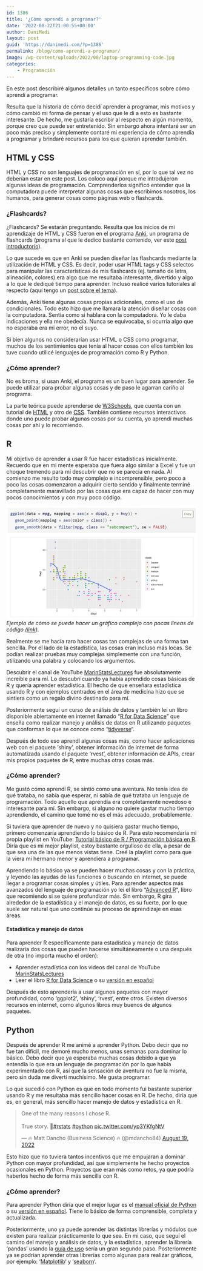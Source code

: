 ```yaml
---
id: 1386
title: '¿Cómo aprendí a programar?'
date: '2022-08-22T21:00:55+00:00'
author: DaniMedi
layout: post
guid: 'https://danimedi.com/?p=1386'
permalink: /blog/como-aprendi-a-programar/
image: /wp-content/uploads/2022/08/laptop-programming-code.jpg
categories:
    - Programación
---
```


En este post describiré algunos detalles un tanto específicos sobre cómo aprendí a programar.

Resulta que la historia de cómo decidí aprender a programar, mis motivos y cómo cambió mi forma de pensar y el uso que le di a esto es bastante interesante. De hecho, me gustaría escribir al respecto en algún momento, porque creo que puede ser entretenido. Sin embargo ahora intentaré ser un poco más preciso y simplemente contaré mi experiencia de cómo aprendía a programar y brindaré recursos para los que quieran aprender también.

## HTML y CSS

HTML y CSS no son lenguajes de programación en sí, por lo que tal vez no deberían estar en este post. Los coloco aquí porque me introdujeron algunas ideas de programación. Comprenderlos significó entender que la computadora puede interpretar algunas cosas que escribimos nosotros, los humanos, para generar cosas como páginas web o flashcards.

### ¿Flashcards?

¿Flashcards? Se estarán preguntando. Resulta que los inicios de mi aprendizaje de HTML y CSS fueron en el programa [Anki](https://apps.ankiweb.net/), un programa de flashcards (programa al que le dedico bastante contenido, ver este [post introductorio](https://danimedi.com/blog/tutorial-de-anki-desde-cero/)).

Lo que sucede es que en Anki se pueden diseñar las flashcards mediante la utilización de HTML y CSS. Es decir, poder usar HTML tags y CSS selectos para manipular las características de mis flashcards (ej. tamaño de letra, alineación, colores) era algo que me resultaba interesante, divertido y algo a lo que le dediqué tiempo para aprender. Incluso realicé varios tutoriales al respecto (aquí tengo un [post sobre el tema](https://danimedi.com/blog/anki-disenando-tipos-de-nota-desde-cero/)).

Además, Anki tiene algunas cosas propias adicionales, como el uso de condicionales. Todo esto hizo que me llamara la atención diseñar cosas con la computadora. Sentía como si hablara con la computadora. Yo le daba indicaciones y ella me obedecía. Nunca se equivocaba, si ocurría algo que no esperaba era mi error, no el suyo.

Si bien algunos no considerarían usar HTML o CSS como programar, muchos de los sentimientos que tenía al hacer cosas con ellos también los tuve cuando utilicé lenguajes de programación como R y Python.

### ¿Cómo aprender?

No es broma, si usan Anki, el programa es un buen lugar para aprender. Se puede utilizar para probar algunas cosas y de paso le agarran cariño al programa.

La parte teórica puede aprenderse de [W3Schools](https://www.w3schools.com/), que cuenta con un tutorial de [HTML](https://www.w3schools.com/html/default.asp) y otro de [CSS](https://www.w3schools.com/css/default.asp). También contiene recursos interactivos donde uno puede probar algunas cosas por su cuenta, yo aprendí muchas cosas por ahí y lo recomiendo.

## R

Mi objetivo de aprender a usar R fue hacer estadísticas inicialmente. Recuerdo que en mi mente esperaba que fuera algo similar a Excel y fue un choque tremendo para mí descubrir que no se parecía en nada. Al comienzo me resulto todo muy complejo e incomprensible, pero poco a poco las cosas comenzaron a adquirir cierto sentido y finalmente terminé completamente maravillado por las cosas que era capaz de hacer con muy pocos conocimientos y con muy poco código.

![](/assets/images/ggplot2-graph-example.jpg)
*Ejemplo de cómo se puede hacer un gráfico complejo con pocas líneas de código ([link](https://r4ds.had.co.nz/data-visualisation.html)).*

Realmente se me hacía raro hacer cosas tan complejas de una forma tan sencilla. Por el lado de la estadística, las cosas eran incluso más locas. Se podían realizar pruebas muy complejas simplemente con una función, utilizando una palabra y colocando los argumentos.

Descubrir el canal de YouTube [MarinStatsLectures](https://www.youtube.com/c/marinstatlectures) fue absolutamente increíble para mí. Lo descubrí cuando ya había aprendido cosas básicas de R y quería aprender estadística. El hecho de que enseñara estadística usando R y con ejemplos centrados en el área de medicina hizo que se sintiera como un regalo divino destinado para mí.

Posteriormente seguí un curso de análisis de datos y también leí un libro disponible abiertamente en internet llamado “[R for Data Science](https://r4ds.had.co.nz/)” que enseña como realizar manejo y análisis de datos en R utilizando paquetes que conforman lo que se conoce como “[tidyverse](https://www.tidyverse.org/)“.

Después de todo eso aprendí algunas cosas más, como hacer aplicaciones web con el paquete ‘shiny’, obtener información de internet de forma automatizada usando el paquete ‘rvest’, obtener información de APIs, crear mis propios paquetes de R, entre muchas otras cosas más.

### ¿Cómo aprender?

Me gustó cómo aprendí R, se sintió como una aventura. No tenía idea de qué trataba, no sabía que esperar, ni sabía de qué trataba un lenguaje de programación. Todo aquello que aprendía era completamente novedoso e interesante para mí. Sin embargo, si alguno no quiere gastar mucho tiempo aprendiendo, el camino que tomé no es el más adecuado, probablemente.

Si tuviera que aprender de nuevo y no quisiera gastar mucho tiempo, primero comenzaría aprendiendo lo básico de R. Para esto recomendaría mi propia playlist en YouTube: [Tutorial básico de R / Programación básica en R](https://www.youtube.com/playlist?list=PLiR4mMxzSHWjkzl-JAcCQ6LKV8b2I8LzR). Diría que es mi mejor playlist, estoy bastante orgulloso de ella, a pesar de que sea una de las que menos vistas tiene. Creé la playlist como para que la viera mi hermano menor y aprendiera a programar.

Aprendiendo lo básico ya se pueden hacer muchas cosas y con la práctica, y leyendo las ayudas de las funciones o buscando en internet, se puede llegar a programar cosas simples y útiles. Para aprender aspectos más avanzados del lenguaje de programación yo leí el libro “[Advanced R](https://adv-r.hadley.nz/)“, libro que recomiendo si se quiere profundizar más. Sin embargo, R gira alrededor de la estadística y el manejo de datos, es su fuerte, por lo que suele ser natural que uno continúe su proceso de aprendizaje en esas áreas.

#### Estadística y manejo de datos

Para aprender R específicamente para estadística y manejo de datos realizaría dos cosas que pueden hacerse simultáneamente o una después de otra (no importa mucho el orden):

- Aprender estadística con los videos del canal de YouTube [MarinStatsLectures](https://www.youtube.com/c/marinstatlectures)
- Leer el libro [R for Data Science](https://r4ds.had.co.nz/) o su [versión en español](https://es.r4ds.hadley.nz/)

Después de esto aprendería a usar algunos paquetes con mayor profundidad, como ‘ggplot2’, ‘shiny’, ‘rvest’, entre otros. Existen diversos recursos en internet, como algunos libros muy buenos de algunos paquetes.

## Python

Después de aprender R me animé a aprender Python. Debo decir que no fue tan difícil, me demoré mucho menos, unas semanas para dominar lo básico. Debo decir que ya esperaba muchas cosas debido a que ya entendía lo que era un lenguaje de programación por lo que había experimentado con R, así que la sensación de aventura no fue la misma, pero sin duda me divertí muchísimo. Me gusta programar.

Lo que sucedió con Python es que en todo momento fui bastante superior usando R y me resultaba más sencillo hacer cosas en R. De hecho, diría que es, en general, más sencillo hacer manejo de datos y estadística en R.


<blockquote class="twitter-tweet"><p lang="en" dir="ltr">One of the many reasons I chose R. <br><br>True story. 🧵<a href="https://twitter.com/hashtag/rstats?src=hash&amp;ref_src=twsrc%5Etfw">#rstats</a> <a href="https://twitter.com/hashtag/python?src=hash&amp;ref_src=twsrc%5Etfw">#python</a> <a href="https://t.co/yp3YKfgNtV">pic.twitter.com/yp3YKfgNtV</a></p>&mdash; 🔥 Matt Dancho (Business Science) 🔥 (@mdancho84) <a href="https://twitter.com/mdancho84/status/1560584110124449792?ref_src=twsrc%5Etfw">August 19, 2022</a></blockquote> <script async src="https://platform.twitter.com/widgets.js" charset="utf-8"></script>

Esto hizo que no tuviera tantos incentivos que me empujaran a dominar Python con mayor profundidad, así que simplemente he hecho proyectos ocasionales en Python. Proyectos que eran más como retos, ya que podría haberlos hecho de forma más sencilla con R.

### ¿Cómo aprender?

Para aprender Python diría que el mejor lugar es el [manual oficial de Python](https://docs.python.org/3/tutorial/index.html) o su [versión en español](https://docs.python.org/es/3/tutorial/). Tiene lo básico de forma comprensible, completa y actualizada.

Posteriormente, uno ya puede aprender las distintas librerías y módulos que existen para realizar prácticamente lo que sea. En mi caso, que seguí el camino del manejo y análisis de datos, y la estadística, aprender la librería ‘pandas’ usando la [guía de uso](https://pandas.pydata.org/docs/user_guide/index.html#user-guide) sería un gran segundo paso. Posteriormente ya se podrían aprender otras librerías como algunas para realizar gráficos, por ejemplo: ‘[Matplotlib](https://matplotlib.org/)‘ y ‘[seaborn](https://seaborn.pydata.org/)‘.
